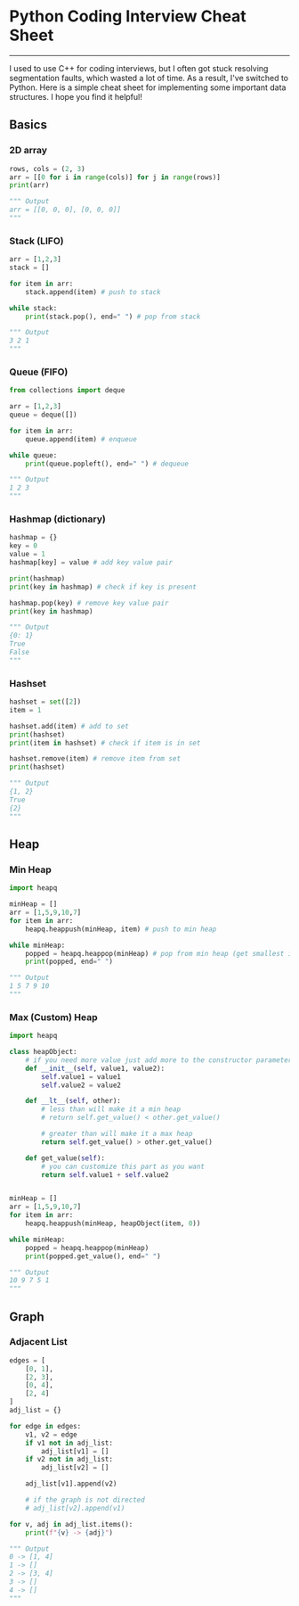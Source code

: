 # Python Coding Interview Cheat Sheet

---

I used to use C++ for coding interviews, but I often got stuck resolving segmentation faults, which wasted a lot of time. As a result, I've switched to Python. Here is a simple cheat sheet for implementing some important data structures. I hope you find it helpful!

## Basics

### 2D array

```python
rows, cols = (2, 3)
arr = [[0 for i in range(cols)] for j in range(rows)]
print(arr)

""" Output
arr = [[0, 0, 0], [0, 0, 0]]
"""
```

### Stack (LIFO)

```python
arr = [1,2,3]
stack = []

for item in arr:
    stack.append(item) # push to stack

while stack:
    print(stack.pop(), end=" ") # pop from stack

""" Output
3 2 1
"""
```

### Queue (FIFO)

```python
from collections import deque

arr = [1,2,3]
queue = deque([])

for item in arr:
    queue.append(item) # enqueue

while queue:
    print(queue.popleft(), end=" ") # dequeue

""" Output
1 2 3
"""
```

### Hashmap (dictionary)

```python
hashmap = {}
key = 0
value = 1
hashmap[key] = value # add key value pair

print(hashmap)
print(key in hashmap) # check if key is present

hashmap.pop(key) # remove key value pair
print(key in hashmap)

""" Output
{0: 1}
True
False
"""
```

### Hashset

```python
hashset = set([2])
item = 1

hashset.add(item) # add to set
print(hashset)
print(item in hashset) # check if item is in set

hashset.remove(item) # remove item from set
print(hashset)

""" Output
{1, 2}
True
{2}
"""
```

## Heap

### Min Heap

```python
import heapq

minHeap = []
arr = [1,5,9,10,7]
for item in arr:
    heapq.heappush(minHeap, item) # push to min heap

while minHeap:
    popped = heapq.heappop(minHeap) # pop from min heap (get smallest item)
    print(popped, end=" ")

""" Output
1 5 7 9 10
"""
```

### Max (Custom) Heap

```python
import heapq

class heapObject:
    # if you need more value just add more to the constructor parameter list
    def __init__(self, value1, value2):
        self.value1 = value1
        self.value2 = value2

    def __lt__(self, other):
        # less than will make it a min heap
        # return self.get_value() < other.get_value()

        # greater than will make it a max heap
        return self.get_value() > other.get_value()

    def get_value(self):
        # you can customize this part as you want
        return self.value1 + self.value2


minHeap = []
arr = [1,5,9,10,7]
for item in arr:
    heapq.heappush(minHeap, heapObject(item, 0))

while minHeap:
    popped = heapq.heappop(minHeap)
    print(popped.get_value(), end=" ")

""" Output
10 9 7 5 1
"""
```

## Graph

### Adjacent List

```python
edges = [
    [0, 1],
    [2, 3],
    [0, 4],
    [2, 4]
]
adj_list = {}

for edge in edges:
    v1, v2 = edge
    if v1 not in adj_list:
        adj_list[v1] = []
    if v2 not in adj_list:
        adj_list[v2] = []

    adj_list[v1].append(v2)

    # if the graph is not directed
    # adj_list[v2].append(v1)

for v, adj in adj_list.items():
    print(f"{v} -> {adj}")

""" Output
0 -> [1, 4]
1 -> []
2 -> [3, 4]
3 -> []
4 -> []
"""
```
